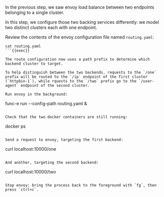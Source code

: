 In the previous step, we saw envoy load balance between two endpoints belonging to a single cluster.

In this step, we configure those two backing services differently:  we model two distinct clusters each with one endpoint.

Review the contents of the envoy configuration file named `routing.yaml`:

```
cat routing.yaml
```{{exec}}

The route configuration now uses a path prefix to determine which backend cluster to target.

To help distinguish between the two backends, requests to the `/one` prefix will be routed to the `/ip` endpoint of the first cluster (`httpbin-1`), while rquests to the `/two` prefix go to the `/user-agent` endpoint of the second cluster.

Run envoy in the background:

```
func-e run --config-path routing.yaml &
```{{exec}}

Check that the two docker containers are still running:

```
docker ps
```{{exec}}

Send a request to envoy, targeting the first backend:

```
curl localhost:10000/one
```{{exec}}

And another, targeting the second backend:

```
curl localhost:10000/two
```{{exec}}

Stop envoy: bring the process back to the foreground with `fg`, then press `ctrl+c`.